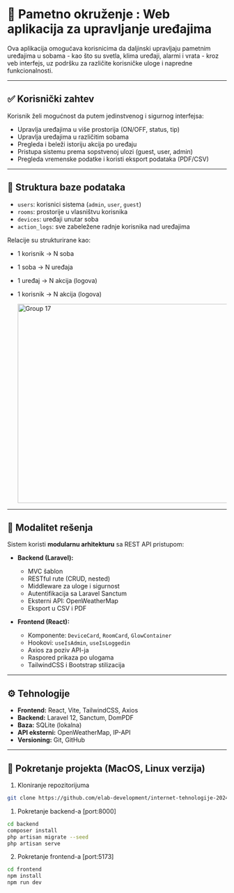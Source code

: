 # 📡 Pametno okruženje : Web aplikacija za upravljanje uređajima

Ova aplikacija omogućava korisnicima da daljinski upravljaju pametnim uređajima u sobama - kao što su svetla, klima uređaji, alarmi i vrata - kroz veb interfejs, uz podršku za različite korisničke uloge i napredne funkcionalnosti.

---

## ✅ Korisnički zahtev

Korisnik želi mogućnost da putem jedinstvenog i sigurnog interfejsa:
- Upravlja uređajima u više prostorija (ON/OFF, status, tip)
- Upravlja uređajima u različitim sobama
- Pregleda i beleži istoriju akcija po uređaju
- Pristupa sistemu prema sopstvenoj ulozi (guest, user, admin)
- Pregleda vremenske podatke i koristi eksport podataka (PDF/CSV)

---

## 🧱 Struktura baze podataka

- `users`: korisnici sistema (`admin`, `user`, `guest`)
- `rooms`: prostorije u vlasništvu korisnika
- `devices`: uređaji unutar soba
- `action_logs`: sve zabeležene radnje korisnika nad uređajima

Relacije su strukturirane kao:
- 1 korisnik -> N soba
- 1 soba -> N uređaja
- 1 uređaj -> N akcija (logova)
- 1 korisnik -> N akcija (logova)

  <img width="492" height="457" alt="Group 17" src="https://github.com/user-attachments/assets/db8b5b62-0aaa-422a-abe4-b31eb0c4a26c" />

---

## 🧩 Modalitet rešenja

Sistem koristi **modularnu arhitekturu** sa REST API pristupom:

- **Backend (Laravel):**
  - MVC šablon
  - RESTful rute (CRUD, nested)
  - Middleware za uloge i sigurnost
  - Autentifikacija sa Laravel Sanctum
  - Eksterni API: OpenWeatherMap
  - Eksport u CSV i PDF

- **Frontend (React):**
  - Komponente: `DeviceCard`, `RoomCard`, `GlowContainer`
  - Hookovi: `useIsAdmin`, `useIsLoggedin`
  - Axios za poziv API-ja
  - Raspored prikaza po ulogama
  - TailwindCSS i Bootstrap stilizacija

---

## ⚙️ Tehnologije

- **Frontend:** React, Vite, TailwindCSS, Axios
- **Backend:** Laravel 12, Sanctum, DomPDF
- **Baza:** SQLite (lokalna)
- **API eksterni:** OpenWeatherMap, IP-API
- **Versioning:** Git, GitHub

---

## 📁 Pokretanje projekta **(MacOS, Linux verzija)**

1. Kloniranje repozitorijuma
```bash
git clone https://github.com/elab-development/internet-tehnologije-2024-projekat-appzauprpametnimokruzenjem_2020_0204
```

1. Pokretanje backend-a [port:8000]
```bash
cd backend
composer install
php artisan migrate --seed
php artisan serve
```

2. Pokretanje frontend-a [port:5173]
```bash
cd frontend
npm install
npm run dev
```

